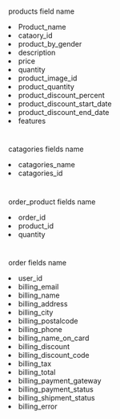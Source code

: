 #
products field name
<li>Product_name</li>
<li>cataory_id</li>
<li>product_by_gender</li>
<li>description</li>
<li>price</li>
<li>quantity</li>
<li>product_image_id</li>
<li>product_quantity</li>
<li>product_discount_percent</li>
<li>product_discount_start_date</li>
<li>product_discount_end_date</li>
<li>features</li>


#

catagories fields name
   <li>catagories_name</li>
   <li>catagories_id</li>





#

order_product fields name
   <li>order_id</li>
   <li>product_id</li>
   <li>quantity </li> 

#
order fields name
   <li>user_id</li>
   <li>billing_email</li>
   <li>billing_name</li>
   <li>billing_address</li>
   <li>billing_city</li> 
   <li>billing_postalcode</li>
   <li>billing_phone</li>
   <li>billing_name_on_card</li>
   <li>billing_discount</li>
   <li>billing_discount_code</li>
   <li>billing_tax</li>
   <li>billing_total</li>
   <li>billing_payment_gateway</li>
   <li>billing_payment_status</li> 
   <li>billing_shipment_status</li> 
   <li>billing_error</li> 
